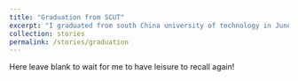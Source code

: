 ```yaml
---
title: "Graduation from SCUT"
excerpt: "I graduated from south China university of technology in June 2018, which means most of my youth is over. <br/><img src='/images/graduation.jpg'>"
collection: stories
permalink: /stories/graduation
---
```


Here leave blank to wait for me to have leisure to recall again!

